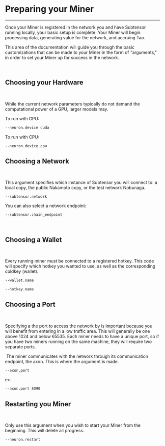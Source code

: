 # Preparing your Miner
---
Once your Miner is registered in the network you and have Subtensor running locally, your basic setup is complete. Your Miner will begin processing data, generating value for the network, and accruing Tao. 
​

This area of the documentation will guide you through the basic customizations that can be made to your Miner in the form of "arguments," in order to set your Miner up for success in the network.
 
​

## Choosing your Hardware
​

While the current network parameters typically do not demand the computational power of a GPU, larger models may. 
​

To run with GPU:


```bash
--neuron.device cuda
```


To run with CPU: 
```bash
--neuron.device cpu
 ```



## Choosing a Network 
​

This argument specifies which instance of Subtensor you will connect to: a local copy, the public Nakamoto copy, or the test network Nobunaga. 
​

```
--subtensor.network 
```


You can also select a network endpoint: 
​

```bash
--subtensor.chain_endpoint
```
​

## Choosing a Wallet 
​

Every running miner must be connected to a registered hotkey. This code will specify which hotkey you wanted to use, as well as the corresponding coldkey (wallet). 
​

```bash
--wallet.name 
```


```bash
--hotkey.name
```


## Choosing a Port 
​

Specifying a the port to access the network by is important because you will benefit from entering in a low traffic area. This will generally be one above 1024 and below 65535. Each miner needs to have a unique port, so if you have two miners running on the same machine, they will require two separate ports.
 
​
The miner communicates with the network through its communication endpoint, the axon. This is where the argument is made. 
​

```bash
--axon.port
```
​ex.
```bash
--axon.port 8090
```



## Restarting you Miner 
​

Only use this argument when you wish to start your Miner from the beginning. This will delete all progress. 
​

```bash
--neuron.restart
```
